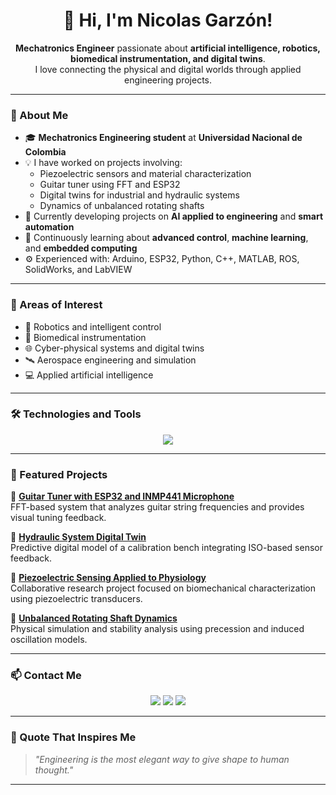 <!-- PROFILE README Nicolas-Eule -->

<h1 align="center">👋 Hi, I'm Nicolas Garzón!</h1>

<p align="center">
  <b>Mechatronics Engineer</b> passionate about <b>artificial intelligence, robotics, biomedical instrumentation, and digital twins</b>.<br>
  I love connecting the physical and digital worlds through applied engineering projects.
</p>

---

### 🚀 About Me

- 🎓 **Mechatronics Engineering student** at **Universidad Nacional de Colombia**
- 💡 I have worked on projects involving:
  - Piezoelectric sensors and material characterization  
  - Guitar tuner using FFT and ESP32  
  - Digital twins for industrial and hydraulic systems  
  - Dynamics of unbalanced rotating shafts  
- 🔭 Currently developing projects on **AI applied to engineering** and **smart automation**
- 🌱 Continuously learning about **advanced control**, **machine learning**, and **embedded computing**
- ⚙️ Experienced with: Arduino, ESP32, Python, C++, MATLAB, ROS, SolidWorks, and LabVIEW

---

### 🧠 Areas of Interest

- 🤖 Robotics and intelligent control  
- 🧩 Biomedical instrumentation  
- 🌐 Cyber-physical systems and digital twins  
- 🛰️ Aerospace engineering and simulation  
- 💻 Applied artificial intelligence  

---

### 🛠️ Technologies and Tools

<p align="center">
  <img src="https://skillicons.dev/icons?i=python,cpp,arduino,matlab,ros,git,github,linux,vscode,html,css,js" />
</p>

---

### 🌟 Featured Projects

🔹 [**Guitar Tuner with ESP32 and INMP441 Microphone**](#)  
FFT-based system that analyzes guitar string frequencies and provides visual tuning feedback.

🔹 [**Hydraulic System Digital Twin**](#)  
Predictive digital model of a calibration bench integrating ISO-based sensor feedback.

🔹 [**Piezoelectric Sensing Applied to Physiology**](#)  
Collaborative research project focused on biomechanical characterization using piezoelectric transducers.

🔹 [**Unbalanced Rotating Shaft Dynamics**](#)  
Physical simulation and stability analysis using precession and induced oscillation models.

---

### 📫 Contact Me

<p align="center">
  <a href="mailto:nicolas.garzon@example.com"><img src="https://img.shields.io/badge/Email-D14836?style=flat&logo=gmail&logoColor=white"/></a>
  <a href="https://www.linkedin.com/in/nicolas-garz%C3%B3n-acevedo-787238127/"><img src="https://img.shields.io/badge/LinkedIn-0A66C2?style=flat&logo=linkedin&logoColor=white"/></a>
  <a href="https://github.com/Nicolas-Eule"><img src="https://img.shields.io/badge/GitHub-181717?style=flat&logo=github&logoColor=white"/></a>
</p>

---

### 🧩 Quote That Inspires Me

> *"Engineering is the most elegant way to give shape to human thought."*

---
